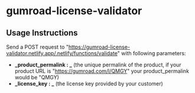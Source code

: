 # gumroad-license-validator

## Usage Instructions

Send a POST request to "https://gumroad-license-validator.netlify.app/.netlify/functions/validate" with following parameters:

* **_product_permalink : _** (the unique permalink of the product, if your product URL is "https://gumroad.com/l/QMGY" your product_permalink would be "QMGY)
* **_license_key : _** (the license key provided by your customer)
